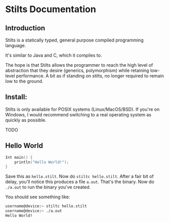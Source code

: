 # Stilts Documentation
## Introduction
Stilts is a statically typed, general purpose compiled programming language.

It's similar to Java and C, which it compiles to.

The hope is that Stilts allows the programmer to reach the high level of abstraction that they desire (generics, polymorphism) while retaining low-level performance. A bit as if standing on stilts, no longer required to remain low to the ground.

## Install:
Stilts is only available for POSIX systems (Linux/MacOS/BSD). If you're on Windows, I would recommend switching to a real operating system as quickly as possible.

TODO


## Hello World
```c
Int main() {
    println("Hello World!");
}
```
Save this as `hello.stilt`. Now do `stiltc hello.stilt`. After a fair bit of delay, you'll notice this produces a file `a.out`. That's the binary. Now do `./a.out` to run the binary you've created.

You should see something like:
```bash
username@device:~ stiltc hello.stilt
username@device:~ ./a.out
Hello World!
```
